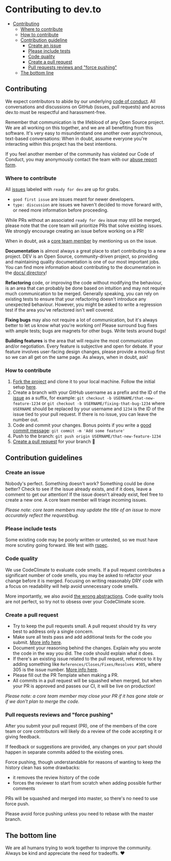 # Contributing to dev.to

- [Contributing](#contributing)
  - [Where to contribute](#where-to-contribute)
  - [How to contribute](#how-to-contribute)
  - [Contribution guideline](#contribution-guidelines)
    - [Create an issue](#create-an-issue)
    - [Please include tests](#please-include-tests)
    - [Code quality](#code-quality)
    - [Create a pull request](#create-a-pull-request)
    - [Pull requests reviews and "force pushing"](#pull-requests-reviews-and-force-pushing)
  - [The bottom line](#the-bottom-line)

## Contributing

We expect contributors to abide by our underlying
[code of conduct](https://dev.to/code-of-conduct). All conversations and
discussions on GitHub (issues, pull requests) and across dev.to must be
respectful and harassment-free.

Remember that communication is the lifeblood of any Open Source project. We are
all working on this together, and we are all benefiting from this software. It's
very easy to misunderstand one another over asynchronous, text-based
conversations: When in doubt, assume everyone you're interacting within this project has the best intentions.

If you feel another member of the community has violated our Code of Conduct,
you may anonymously contact the team with our
[abuse report form](https://dev.to/report-abuse).

### Where to contribute

All [issues](https://github.com/thepracticaldev/dev.to/issues) labeled with
`ready for dev` are up for grabs.

- `good first issue` are issues meant for newer developers.
- `type: discussion` are issues we haven't decided to move forward with, or need
  more information before proceeding.

While PRs without an associated `ready for dev` issue may still be merged, please
note that the core team will prioritize PRs that solve existing issues. We
strongly encourage creating an issue before working on a PR!

When in doubt, ask a
[core team member](https://github.com/thepracticaldev/dev.to/#core-team) by
mentioning us on the issue.

**Documentation** is almost always a great place to start contributing to a new
project. DEV is an Open Source, community-driven project, so providing and
maintaining quality documentation is one of our most important jobs. You can
find more information about contributing to the documentation in the
[docs/ directory](https://github.com/thepracticaldev/dev.to/blob/master/docs/contributing.md)!

**Refactoring** code, or improving the code without modifying the behaviour, is
an area that can probably be done based on intuition and may not require much
communication to be merged. Generally speaking, you can rely on existing tests
to ensure that your refactoring doesn't introduce any unexpected behaviour.
However, you might be asked to write a regression test if the area you've
refactored isn't well covered.

**Fixing bugs** may also not require a lot of communication, but it's always
better to let us know what you're working on! Please surround bug fixes with
ample tests; bugs are magnets for other bugs. Write tests around bugs!

**Building features** is the area that will require the most communication
and/or negotiation. Every feature is subjective and open for debate. If your
feature involves user-facing design changes, please provide a mockup first so we
can all get on the same page. As always, when in doubt, ask!

### How to contribute

1. [Fork the project](https://docs.dev.to/getting-started/forking/) and clone it
   to your local machine. Follow the initial setup
   [here](https://docs.dev.to/installation/).
2. Create a branch with your GitHub username as a prefix and the ID of the
   [issue](https://github.com/thepracticaldev/dev.to/issues) as a suffix, for
   example: `git checkout -b USERNAME/that-new-feature-1234` or
   `git checkout -b USERNAME/fixing-that-bug-1234` where `USERNAME` should be replaced by your username and `1234` is the ID of the issue tied to your pull request. If there is no issue, you can leave the number out.
3. Code and commit your changes. Bonus points if you write a
   [good commit message](https://chris.beams.io/posts/git-commit/):
   `git commit -m 'Add some feature'`
4. Push to the branch: `git push origin USERNAME/that-new-feature-1234`
5. [Create a pull request](https://docs.dev.to/getting-started/pull-request/)
   for your branch 🎉

## Contribution guidelines

### Create an issue

Nobody's perfect. Something doesn't work? Something could be done better? Check
to see if the issue already exists, and if it does, leave a comment to get our
attention! If the issue doesn't already exist, feel free to create a new one. A
core team member will triage incoming issues.

_Please note: core team members may update the title of an issue to more
accurately reflect the request/bug._

### Please include tests

Some existing code may be poorly written or untested, so we must have more
scrutiny going forward. We test with [rspec](http://rspec.info/).

### Code quality

We use CodeClimate to evaluate code smells. If a pull request contributes a
significant number of code smells, you may be asked to refactor your change
before it is merged. Focusing on writing reasonably DRY code with a focus on
readability will help avoid unnecessary code smells.

More importantly, we also avoid
[the wrong abstractions](https://www.sandimetz.com/blog/2016/1/20/the-wrong-abstraction).
Code quality tools are not perfect, so try not to obsess over your CodeClimate
score.

### Create a pull request

- Try to keep the pull requests small. A pull request should try its very best
  to address only a single concern.
- Make sure all tests pass and add additional tests for the code you submit.
  [More info here](https://docs.dev.to/tests/).
- Document your reasoning behind the changes. Explain why you wrote the code in
  the way you did. The code should explain what it does.
- If there's an existing issue related to the pull request, reference to it by
  adding something like `References/Closes/Fixes/Resolves #305`, where 305 is the issue number.
  [More info here](https://github.com/blog/1506-closing-issues-via-pull-requests).
- Please fill out the PR Template when making a PR.
- All commits in a pull request will be squashed when merged, but when your PR
  is approved and passes our CI, it will be live on production!

_Please note: a core team member may close your PR if it has gone stale or if we
don't plan to merge the code._

### Pull requests reviews and "force pushing"

After you submit your pull request (PR), one of the members of the core team or
core contributors will likely do a review of the code accepting it or giving
feedback.

If feedback or suggestions are provided, any changes on your part should happen
in separate commits added to the existing ones.

Force pushing, though understandable for reasons of wanting to keep the history
clean has some drawbacks:

- it removes the review history of the code
- forces the reviewer to start from scratch when adding possible further
  comments

PRs will be squashed and merged into master, so there's no need to use force
push.

Please avoid force pushing unless you need to rebase with the master branch.

## The bottom line

We are all humans trying to work together to improve the community. Always be
kind and appreciate the need for tradeoffs. ❤️
